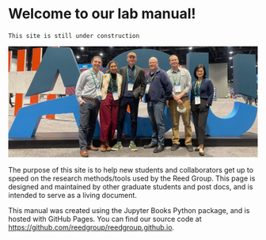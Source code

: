 # Welcome to our lab manual! 

```{warning}
This site is still under construction
```

![Reed Group](ReedGroup.jpg)


The purpose of this site is to help new students and collaborators get up to speed on the research methods/tools used by the Reed Group. This page is designed and maintained by other graduate students and post docs, and is intended to serve as a living document. 

This manual was created using the Jupyter Books Python package, and is hosted with GitHub Pages. You can find our source code at https://github.com/reedgroup/reedgroup.github.io.

```{tableofcontents}
```
